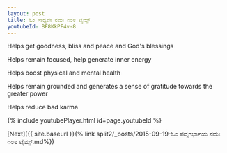 ```yaml
---
layout: post
title: ಓಂ ಸಾಧ್ಯವೇ ನಮಃ ೧೦೮ ಟೈಮ್ಸ್
youtubeId: BF8KkPF4v-8
---
```

 
 
Helps get goodness, bliss and peace and God's blessings
 
Helps remain focused, help generate inner energy 
 
Helps boost physical and mental health 
 
Helps remain grounded and generates a sense of gratitude towards the greater power 
 
Helps reduce bad karma
 
 
 
 


{% include youtubePlayer.html id=page.youtubeId %}
 
[Next]({{ site.baseurl }}{% link  split2/_posts/2015-09-19-ಓಂ ಪದ್ಮಗರ್ಭಾಯ ನಮಃ ೧೦೮ ಟೈಮ್ಸ್.md%})
 
